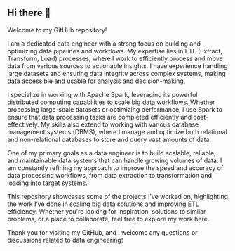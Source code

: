 ## Hi there 👋

Welcome to my GitHub repository!

I am a dedicated data engineer with a strong focus on building and optimizing data pipelines and workflows. My expertise lies in ETL (Extract, Transform, Load) processes, where I work to efficiently process and move data from various sources to actionable insights. I have experience handling large datasets and ensuring data integrity across complex systems, making data accessible and usable for analysis and decision-making.

I specialize in working with Apache Spark, leveraging its powerful distributed computing capabilities to scale big data workflows. Whether processing large-scale datasets or optimizing performance, I use Spark to ensure that data processing tasks are completed efficiently and cost-effectively. My skills also extend to working with various database management systems (DBMS), where I manage and optimize both relational and non-relational databases to store and query vast amounts of data.

One of my primary goals as a data engineer is to build scalable, reliable, and maintainable data systems that can handle growing volumes of data. I am constantly refining my approach to improve the speed and accuracy of data processing workflows, from data extraction to transformation and loading into target systems.

This repository showcases some of the projects I’ve worked on, highlighting the work I’ve done in scaling big data solutions and improving ETL efficiency. Whether you're looking for inspiration, solutions to similar problems, or a place to collaborate, feel free to explore my work here.

Thank you for visiting my GitHub, and I welcome any questions or discussions related to data engineering!
